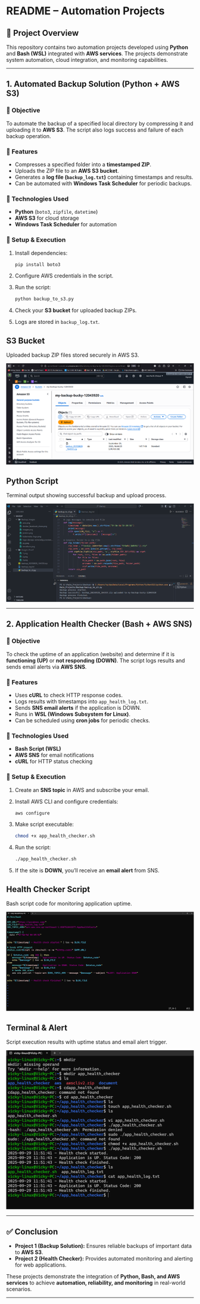 # **README – Automation Projects**

## 📌 Project Overview

This repository contains two automation projects developed using **Python** and **Bash (WSL)** integrated with **AWS services**.
The projects demonstrate system automation, cloud integration, and monitoring capabilities.

---

## **1. Automated Backup Solution (Python + AWS S3)**

### 🔹 Objective

To automate the backup of a specified local directory by compressing it and uploading it to **AWS S3**. The script also logs success and failure of each backup operation.

### 🔹 Features

* Compresses a specified folder into a **timestamped ZIP**.
* Uploads the ZIP file to an **AWS S3 bucket**.
* Generates a **log file (`backup_log.txt`)** containing timestamps and results.
* Can be automated with **Windows Task Scheduler** for periodic backups.

### 🔹 Technologies Used

* **Python** (`boto3`, `zipfile`, `datetime`)
* **AWS S3** for cloud storage
* **Windows Task Scheduler** for automation

### 🔹 Setup & Execution

1. Install dependencies:

   ```bash
   pip install boto3
   ```
2. Configure AWS credentials in the script.
3. Run the script:

   ```bash
   python backup_to_s3.py
   ```
4. Check your **S3 bucket** for uploaded backup ZIPs.
5. Logs are stored in `backup_log.txt`.

## S3 Bucket
Uploaded backup ZIP files stored securely in AWS S3.

![S3 Bucket](Automated_Backup_Solution\Images_Proof\1.png)

## Python Script
Terminal output showing successful backup and upload process.

![Python Script](Automated_Backup_Solution\Images_Proof\4.png)

---

## **2. Application Health Checker (Bash + AWS SNS)**

### 🔹 Objective

To check the uptime of an application (website) and determine if it is **functioning (UP)** or **not responding (DOWN)**. The script logs results and sends email alerts via **AWS SNS**.

### 🔹 Features

* Uses **cURL** to check HTTP response codes.
* Logs results with timestamps into `app_health_log.txt`.
* Sends **SNS email alerts** if the application is DOWN.
* Runs in **WSL (Windows Subsystem for Linux)**.
* Can be scheduled using **cron jobs** for periodic checks.

### 🔹 Technologies Used

* **Bash Script (WSL)**
* **AWS SNS** for email notifications
* **cURL** for HTTP status checking

### 🔹 Setup & Execution

1. Create an **SNS topic** in AWS and subscribe your email.
2. Install AWS CLI and configure credentials:

   ```bash
   aws configure
   ```
3. Make script executable:

   ```bash
   chmod +x app_health_checker.sh
   ```
4. Run the script:

   ```bash
   ./app_health_checker.sh
   ```
5. If the site is **DOWN**, you’ll receive an **email alert** from SNS.

## Health Checker Script
Bash script code for monitoring application uptime.

![Bash Script](Application_Health_Checker\Images\3.png)

## Terminal & Alert
Script execution results with uptime status and email alert trigger.

![Terminal](Application_Health_Checker\Images\4.png)

---

## ✅ Conclusion

* **Project 1 (Backup Solution):** Ensures reliable backups of important data to **AWS S3**.
* **Project 2 (Health Checker):** Provides automated monitoring and alerting for web applications.

These projects demonstrate the integration of **Python, Bash, and AWS services** to achieve **automation, reliability, and monitoring** in real-world scenarios.

---

